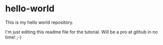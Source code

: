 # hello-world
This is my hello world repository.

I'm just editing this readme file for the tutorial.
Will be a pro at github in no time! ;-)
